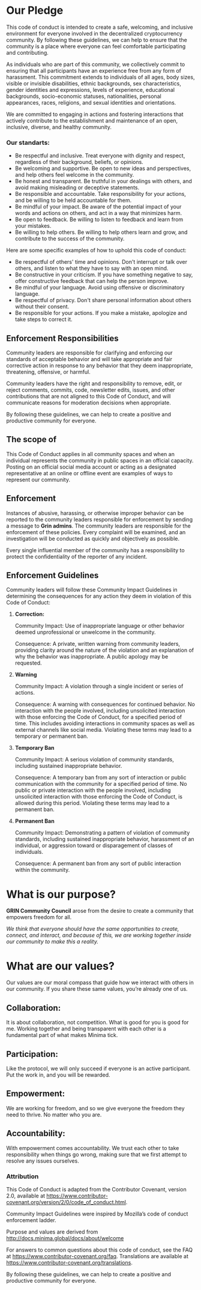 # Our Pledge
This code of conduct is intended to create a safe, welcoming, and inclusive environment for everyone involved in the decentralized cryptocurrency community. By following these guidelines, we can help to ensure that the community is a place where everyone can feel comfortable participating and contributing.

As individuals who are part of this community, we collectively commit to ensuring that all participants have an experience free from any form of harassment. This commitment extends to individuals of all ages, body sizes, visible or invisible disabilities, ethnic backgrounds, sex characteristics, gender identities and expressions, levels of experience, educational backgrounds, socio-economic statuses, nationalities, personal appearances, races, religions, and sexual identities and orientations.

We are committed to engaging in actions and fostering interactions that actively contribute to the establishment and maintenance of an open, inclusive, diverse, and healthy community.



### Our standarts:

* Be respectful and inclusive. Treat everyone with dignity and respect, regardless of their background, beliefs, or opinions.
* Be welcoming and supportive. Be open to new ideas and perspectives, and help others feel welcome in the community.
* Be honest and transparent. Be truthful in your dealings with others, and avoid making misleading or deceptive statements.
* Be responsible and accountable. Take responsibility for your actions, and be willing to be held accountable for them.
* Be mindful of your impact. Be aware of the potential impact of your words and actions on others, and act in a way that minimizes harm.
* Be open to feedback. Be willing to listen to feedback and learn from your mistakes.
* Be willing to help others. Be willing to help others learn and grow, and contribute to the success of the community.



Here are some specific examples of how to uphold this code of conduct:

* Be respectful of others' time and opinions. Don't interrupt or talk over others, and listen to what they have to say with an open mind.
* Be constructive in your criticism. If you have something negative to say, offer constructive feedback that can help the person improve.
* Be mindful of your language. Avoid using offensive or discriminatory language.
* Be respectful of privacy. Don't share personal information about others without their consent.
* Be responsible for your actions. If you make a mistake, apologize and take steps to correct it.



## Enforcement Responsibilities


Community leaders are responsible for clarifying and enforcing our standards of acceptable behavior and will take appropriate and fair corrective action in response to any behavior that they deem inappropriate, threatening, offensive, or harmful.

Community leaders have the right and responsibility to remove, edit, or reject comments, commits, code, newsletter edits, issues, and other contributions that are not aligned to this Code of Conduct, and will communicate reasons for moderation decisions when appropriate.

By following these guidelines, we can help to create a positive and productive community for everyone.


## The scope of

This Code of Conduct applies in all community spaces and when an individual represents the community in public spaces in an official capacity. Posting on an official social media account or acting as a designated representative at an online or offline event are examples of ways to represent our community.


## Enforcement

Instances of abusive, harassing, or otherwise improper behavior can be reported to the community leaders responsible for enforcement by sending a message to **Grin admins**. The community leaders are responsible for the enforcement of these policies. Every complaint will be examined, and an investigation will be conducted as quickly and objectively as possible.

Every single influential member of the community has a responsibility to protect the confidentiality of the reporter of any incident.


## Enforcement Guidelines

Community leaders will follow these Community Impact Guidelines in determining the consequences for any action they deem in violation of this Code of Conduct:
1. **Correction:** 

    Community Impact: Use of inappropriate language or other behavior deemed unprofessional or unwelcome in the community.

    Consequence: A private, written warning from community leaders, providing clarity around the nature of the violation and an explanation of why the behavior was inappropriate. A public apology may be requested.

3. **Warning**

    Community Impact: A violation through a single incident or series of actions.

    Consequence: A warning with consequences for continued behavior. No interaction with the people involved, including unsolicited interaction with those enforcing the Code of Conduct, for a specified period of time. This includes avoiding interactions in community spaces as well as external channels like social media. Violating these terms may lead to a temporary or permanent ban.
3. **Temporary Ban**

    Community Impact: A serious violation of community standards, including sustained inappropriate behavior.

    Consequence: A temporary ban from any sort of interaction or public communication with the community for a specified period of time. No public or private interaction with the people involved, including unsolicited interaction with those enforcing the Code of Conduct, is allowed during this period. Violating these terms may lead to a permanent ban.
4. **Permanent Ban**

    Community Impact: Demonstrating a pattern of violation of community standards, including sustained inappropriate behavior,  harassment of an individual, or aggression toward or disparagement of classes of individuals.

    Consequence: A permanent ban from any sort of public interaction within the community.



# What is our purpose?

**GRIN Community Council** arose from the desire to create a community that empowers freedom for all.

*We think that everyone should have the same opportunities to create, connect, and interact, and because of this, we are working together inside our community to make this a reality.*




# What are our values?

Our values are our moral compass that guide how we interact with others in our community. If you share these same values, you’re already one of us.

## Collaboration:

It is about collaboration, not competition. What is good for you is good for me. Working together and being transparent with each other is a fundamental part of what makes Minima tick.

## Participation: 

Like the protocol, we will only succeed if everyone is an active participant. Put the work in, and you will be rewarded.

## Empowerment:

 We are working for freedom, and so we give everyone the freedom they need to thrive. No matter who you are.

## Accountability: 

With empowerment comes accountability. We trust each other to take responsibility when things go wrong, making sure that we first attempt to resolve any issues ourselves.





### Attribution

This Code of Conduct is adapted from the Contributor Covenant, version 2.0, available at https://www.contributor-covenant.org/version/2/0/code_of_conduct.html.

Community Impact Guidelines were inspired by Mozilla’s code of conduct enforcement ladder.

Purpose and values are derived from http://docs.minima.global/docs/about/welcome

For answers to common questions about this code of conduct, see the FAQ at https://www.contributor-covenant.org/faq. Translations are available at https://www.contributor-covenant.org/translations.



By following these guidelines, we can help to create a positive and productive community for everyone.



